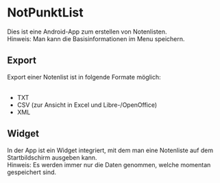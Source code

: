 # NotPunktList
Dies ist eine Android-App zum erstellen von Notenlisten.<br>
Hinweis: Man kann die Basisinformationen im Menu speichern.

## Export
Export einer Notenlist ist in folgende Formate möglich:<br>
<br>
<ul>
  <li>TXT</li>
  <li>CSV (zur Ansicht in Excel und Libre-/OpenOffice)</li>
  <li>XML</li>
</ul>

## Widget
In der App ist ein Widget integriert, mit dem man eine Notenliste auf dem Startbildschirm ausgeben kann.<br>
Hinweis: Es werden immer nur die Daten genommen, welche momentan gespeichert sind.
